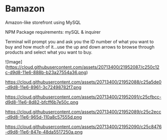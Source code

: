 # Bamazon
Amazon-like storefront using MySQL

NPM Package requirements: mySQL & inquirer

Terminal will prompt you and ask you the ID number of what you want to buy and how much of it...use the up and down arrows to browse through products and select what you want to buy.

![Image] (https://cloud.githubusercontent.com/assets/20713400/21952087/c250c12c-d9d8-11e6-888b-b23a27554a36.png)

https://cloud.githubusercontent.com/assets/20713400/21952088/c25a5de0-d9d8-11e6-8961-3c72498782f7.png

https://cloud.githubusercontent.com/assets/20713400/21952091/c25cfbcc-d9d8-11e6-8d82-bfcff6b7e50c.png

https://cloud.githubusercontent.com/assets/20713400/21952089/c25c2ecc-d9d8-11e6-965d-110a8c57555d.png

https://cloud.githubusercontent.com/assets/20713400/21952090/c25c8476-d9d8-11e6-847e-48da5517250a.png

